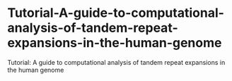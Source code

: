 # Tutorial-A-guide-to-computational-analysis-of-tandem-repeat-expansions-in-the-human-genome
Tutorial: A guide to computational analysis of tandem repeat expansions in the human genome
